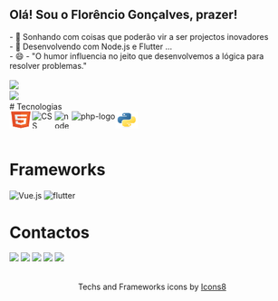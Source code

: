 ## Olá! Sou o Florêncio Gonçalves, prazer!
<div>
- 🔭 Sonhando com coisas que poderão vir a ser projectos inovadores <br/>
- 🌱 Desenvolvendo com Node.js e Flutter ... <br/>
- 😄 - "O humor influencia no jeito que desenvolvemos a lógica para resolver problemas."
</div>

<div>
 <br>
<img height="max-content" src="https://github-readme-stats.vercel.app/api?username=florenciogoncalves&show_icons=true&theme=tokyonight&include_all_commits=true&count_private=true"/>
<br> 
<img  src='https://github-readme-stats.vercel.app/api/top-langs/?username=florenciogoncalves&theme=tokyonight&layout=compact' />
</div>
 # Tecnologias
<div style="display: flex; margin: 0; padding: 0;">

  
  <img align="center" alt="HTML" height="30" width="40" src="https://raw.githubusercontent.com/devicons/devicon/master/icons/html5/html5-original.svg">
  <img align="center" alt="CSS" height="30" width="40" src="https://img.icons8.com/color/48/sass.png">
  <img align="center" alt="node-js" title="node-js" height="30" width="30" src="https://img.icons8.com/fluency/48/node-js.png">
  <img align="center" alt="php-logo" height="30" src="https://img.icons8.com/external-those-icons-flat-those-icons/24/external-PHP-programming-and-development-those-icons-flat-those-icons.png">
  <img align="center" alt="Python" height="30" width="40" src="https://raw.githubusercontent.com/devicons/devicon/master/icons/python/python-original.svg">
</div>
  <br/>
  
  # Frameworks
 
  <img align="center" alt="Vue.js" height="30" width="40" 
       src="https://img.icons8.com/color/48/vue-js.png" />
  <img align="center" width="30" height="30" src="https://img.icons8.com/color/48/flutter.png" alt="flutter"/>
  <br/>
  # Contactos
 
<div> 
  <a href="https://www.youtube.com/channel/UC70ZL1qjukN8kUDCzw2SWfA" target="_blank"><img src="https://img.shields.io/badge/WhatsApp-25D366?style=for-the-badge&logo=whatsapp&logoColor=white" target="_blank"></a>
  <a href="https://www.linkedin.com/in/flor%C3%AAncio-gon%C3%A7alves-34a179242/" target="_blank"><img src="https://img.shields.io/badge/-LinkedIn-%230077B5?style=for-the-badge&logo=linkedin&logoColor=white" target="_blank"></a>
  <a href = "mailto:florenciopaul@gmail.com"><img src="https://img.shields.io/badge/-Gmail-D44638?style=for-the-badge&logo=gmail&logoColor=white" target="_blank"></a>
  <a href="https://www.instagram.com/florencio_goncalves06/" target="_blank"><img src="https://img.shields.io/badge/-Instagram-E4405F?style=for-the-badge&logo=instagram&logoColor=white" target="_blank"></a>
 <a href="https://discordapp.com/users/florencioG#8143" target="_blank"><img src="https://img.shields.io/badge/Discord-7289DA?style=for-the-badge&logo=discord&logoColor=white" target="_blank"></a>
  <br/>
  
  <div style="width: max-content; text-align: center; margin: 1rem auto 0;">
    <br/>
    Techs and Frameworks icons by <a href="https://icons8.com">Icons8</a>
  </div>
  
</div>
